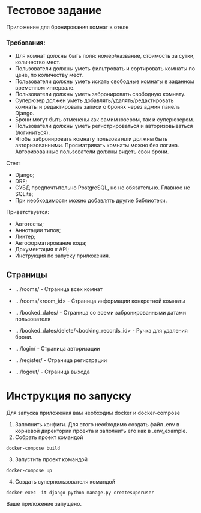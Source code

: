 # Тестовое задание

Приложение для бронирования комнат в отеле

### Требования:
* Для комнат должны быть поля: номер/название, стоимость за сутки, количество мест.
* Пользователи должны уметь фильтровать и сортировать комнаты по цене, по количеству мест.
* Пользователи должны уметь искать свободные комнаты в заданном временном интервале.
* Пользователи должны уметь забронировать свободную комнату.
* Суперюзер должен уметь добавлять/удалять/редактировать комнаты и
редактировать записи о бронях через админ панель Django.
* Брони могут быть отменены как самим юзером, так и суперюзером.
* Пользователи должны уметь регистрироваться и авторизовываться (логиниться).
* Чтобы забронировать комнату пользователи должны быть авторизованными.
Просматривать комнаты можно без логина.
Авторизованные пользователи должны видеть свои брони.

Стек:
* Django;
* DRF;
* СУБД предпочтительно PostgreSQL, но не обязательно. Главное не SQLite;
* При необходимости можно добавлять другие библиотеки.

Приветствуется:
* Автотесты;
* Аннотации типов;
* Линтер;
* Автоформатирование кода;
* Документация к API;
* Инструкция по запуску приложения.

## Страницы
* .../rooms/ - Страница всех комнат
* .../rooms/<room_id> - Страница информации конкретной комнаты
* .../booked_dates/ - Страница со всеми забронированными датами пользователя
* .../booked_dates/delete/<booking_records_id> - Ручка для удаления брони.


* .../login/ - Страница авторизации
* .../register/ - Страница регистрации
* .../logout/ - Страница выхода

# Инструкция по запуску
Для запуска приложения вам необходим docker и docker-compose
1. Заполнить конфиги.
Для этого необходимо создать файл .env в корневой директории проекта и заполнить его как в .env_example.
2. Собрать проект командой
```commandline
docker-compose build
```
3. Запустить проект командой
```commandline
docker-compose up
```
4. Создать суперпользователя командой
```commandline
docker exec -it django python manage.py createsuperuser
```
Ваше приложение запущено.
